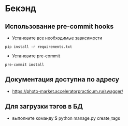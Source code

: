 # Бекэнд

## Использование pre-commit hooks
- Установите все необходимые зависимости
```
pip install -r requirements.txt
```
- Установите pre-commit
```
pre-commit install
```
## Документация доступна по адресу
- https://photo-market.acceleratorpracticum.ru/swagger/

## Для загрузки тэгов в БД
- выполните команду $ python manage.py create_tags
